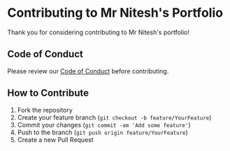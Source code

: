 # Contributing to Mr Nitesh's Portfolio

Thank you for considering contributing to Mr Nitesh's portfolio!

## Code of Conduct
Please review our [Code of Conduct](CODE_OF_CONDUCT.md) before contributing.

## How to Contribute
1. Fork the repository
2. Create your feature branch (`git checkout -b feature/YourFeature`)
3. Commit your changes (`git commit -am 'Add some feature'`)
4. Push to the branch (`git push origin feature/YourFeature`)
5. Create a new Pull Request
